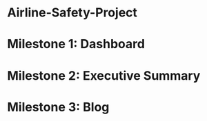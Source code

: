# Airline-Safety-Project

# Milestone 1: Dashboard
# Milestone 2: Executive Summary
# Milestone 3: Blog
